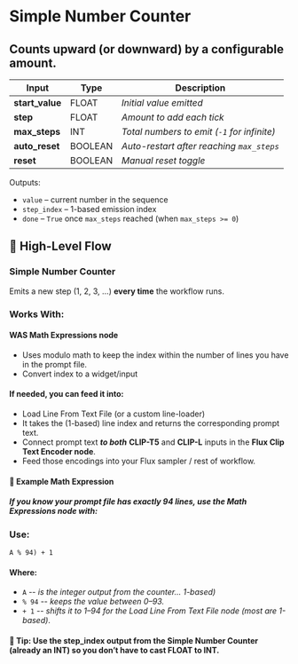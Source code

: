 # Simple Number Counter
## Counts upward (or downward) by a configurable amount.

| Input | **Type** | Description |
|--------------|---------|---------------|
| **start_value** |  FLOAT | *Initial value emitted* |
| **step** | FLOAT | *Amount to add each tick* |
| **max_steps** | INT | *Total numbers to emit (`-1` for infinite)* |
| **auto_reset** | BOOLEAN | *Auto-restart after reaching `max_steps`* |
| **reset** | BOOLEAN | *Manual reset toggle* |

Outputs:

- `value` – current number in the sequence
- `step_index` – 1-based emission index
- `done` – `True` once `max_steps` reached (when `max_steps >= 0`)

## **🔁 High-Level Flow** 

### **Simple Number Counter**

Emits a new step (1, 2, 3, …) **every time** the workflow runs.

### Works With:

#### WAS Math Expressions node
- Uses modulo math to keep the index within the number of lines you have in the prompt file.
- Convert index to a widget/input
#### If needed, you can feed it into:
- Load Line From Text File (or a custom line-loader)
- It takes the (1-based) line index and returns the corresponding prompt text.
- Connect prompt text ***to both*** **CLIP-T5** and **CLIP-L** inputs in the **Flux Clip Text Encoder node**.
- Feed those encodings into your Flux sampler / rest of workflow.

#### 📐 Example Math Expression
##### If you know your prompt file has **exactly 94 lines**, use the Math Expressions node with:

### Use: 
`A % 94) + 1` 
#### Where:
- `A` -- *is the integer output from the counter... 1-based)*
- `% 94` -- *keeps the value between 0–93.*
- `+ 1` -- *shifts it to 1–94 for the Load Line From Text File node (most are 1-based)*.

#### 📝 Tip: Use the step_index output from the Simple Number Counter (already an INT) so you don’t have to cast FLOAT to INT.
